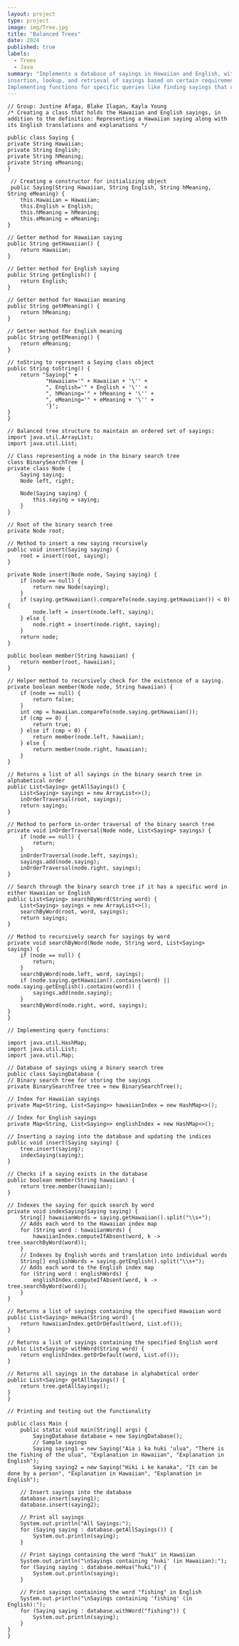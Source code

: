 ```yaml
---
layout: project
type: project
image: img/Tree.jpg
title: "Balanced Trees"
date: 2024
published: true
labels:
  - Trees
  - Java
summary: "Implements a database of sayings in Hawaiian and English, with explanations in both languages. The database allows
insertion, lookup, and retrieval of sayings based on certain requirements. Use a balanced tree structure to maintain an ordered set of sayings.
Implementing functions for specific queries like finding sayings that contain particular words in either language."
---
```


    // Group: Justine Afaga, Blake Ilagan, Kayla Young
    /* Creating a class that holds the Hawaiian and English sayings, in addition to the definition: Representing a Hawaiian saying along with its English translations and explanations */

    public class Saying { 
    private String Hawaiian; 
    private String English; 
    private String hMeaning; 
    private String eMeaning; 
    }

     // Creating a constructor for initializing object
     public Saying(String Hawaiian, String English, String hMeaning, String eMeaning) {
        this.Hawaiian = Hawaiian;
        this.English = English;
        this.hMeaning = hMeaning;
        this.eMeaning = eMeaning;
    }

    // Getter method for Hawaiian saying 
    public String getHawaiian() { 
        return Hawaiian; 
    }

    // Getter method for English saying
    public String getEnglish() {
        return English; 
    }

    // Getter method for Hawaiian meaning 
    public String getHMeaning() {
        return hMeaning;
    }

    // Getter method for English meaning 
    public String getEMeaning() {
        return eMeaning; 
    }

    // toString to represent a Saying class object 
    public String toString() {
        return "Saying{" +
                "Hawaiian='" + Hawaiian + '\'' +
                ", English='" + English + '\'' +
                ", hMeaning='" + hMeaning + '\'' +
                ", eMeaning='" + eMeaning + '\'' +
                '}';
    }
    }

    // Balanced tree structure to maintain an ordered set of sayings:
    import java.util.ArrayList;
    import java.util.List;

    // Class representing a node in the binary search tree 
    class BinarySearchTree {
    private class Node {
        Saying saying;
        Node left, right;
        
        Node(Saying saying) {
            this.saying = saying;
        }
    }

    // Root of the binary search tree
    private Node root;

    // Method to insert a new saying recursively 
    public void insert(Saying saying) {
        root = insert(root, saying);
    }

    private Node insert(Node node, Saying saying) {
        if (node == null) {
            return new Node(saying);
        }
        if (saying.getHawaiian().compareTo(node.saying.getHawaiian()) < 0) {
            node.left = insert(node.left, saying);
        } else {
            node.right = insert(node.right, saying);
        }
        return node;
    }

    public boolean member(String hawaiian) {
        return member(root, hawaiian);
    }

    // Helper method to recursively check for the existence of a saying.
    private boolean member(Node node, String hawaiian) {
        if (node == null) {
            return false;
        }
        int cmp = hawaiian.compareTo(node.saying.getHawaiian());
        if (cmp == 0) {
            return true;
        } else if (cmp < 0) {
            return member(node.left, hawaiian);
        } else {
            return member(node.right, hawaiian);
        }
    }

    // Returns a list of all sayings in the binary search tree in alphabetical order 
    public List<Saying> getAllSayings() {    
        List<Saying> sayings = new ArrayList<>();
        inOrderTraversal(root, sayings);
        return sayings;
    }
    
    // Method to perform in-order traversal of the binary search tree 
    private void inOrderTraversal(Node node, List<Saying> sayings) {
        if (node == null) {
            return;
        }
        inOrderTraversal(node.left, sayings);
        sayings.add(node.saying);
        inOrderTraversal(node.right, sayings);
    }

    // Search through the binary search tree if it has a specific word in either Hawaiian or English 
    public List<Saying> searchByWord(String word) {
        List<Saying> sayings = new ArrayList<>();
        searchByWord(root, word, sayings);
        return sayings;
    }

    // Method to recursively search for sayings by word 
    private void searchByWord(Node node, String word, List<Saying> sayings) {
        if (node == null) {
            return;
        }
        searchByWord(node.left, word, sayings);
        if (node.saying.getHawaiian().contains(word) || node.saying.getEnglish().contains(word)) {
            sayings.add(node.saying);
        }
        searchByWord(node.right, word, sayings);
    }
    }

    // Implementing query functions:

    import java.util.HashMap; 
    import java.util.List; 
    import java.util.Map; 

    // Database of sayings using a binary search tree 
    public class SayingDatabase {
    // Binary search tree for storing the sayings 
    private BinarySearchTree tree = new BinarySearchTree();

    // Index for Hawaiian sayings 
    private Map<String, List<Saying>> hawaiianIndex = new HashMap<>();

    // Index for English sayings 
    private Map<String, List<Saying>> englishIndex = new HashMap<>();

    // Inserting a saying into the database and updating the indices 
    public void insert(Saying saying) {
        tree.insert(saying);
        indexSaying(saying);
    }

    // Checks if a saying exists in the database
    public boolean member(String hawaiian) {
        return tree.member(hawaiian);
    }

    // Indexes the saying for quick search by word 
    private void indexSaying(Saying saying) {
        String[] hawaiianWords = saying.getHawaiian().split("\\s+");
        // Adds each word to the Hawaiian index map
        for (String word : hawaiianWords) {
            hawaiianIndex.computeIfAbsent(word, k -> tree.searchByWord(word));
        }
        // Indexes by English words and translation into individual words 
        String[] englishWords = saying.getEnglish().split("\\s+");
        // Adds each word to the English index map
        for (String word : englishWords) {
            englishIndex.computeIfAbsent(word, k -> tree.searchByWord(word));
        }
    }

    // Returns a list of sayings containing the specified Hawaiian word 
    public List<Saying> meHua(String word) {
        return hawaiianIndex.getOrDefault(word, List.of());
    }

    // Returns a list of sayings containing the specified English word 
    public List<Saying> withWord(String word) {
        return englishIndex.getOrDefault(word, List.of());
    }

    // Returns all sayings in the database in alphabetical order 
    public List<Saying> getAllSayings() {
        return tree.getAllSayings();
    }
    }

    // Printing and testing out the functionality 

    public class Main {
        public static void main(String[] args) {
            SayingDatabase database = new SayingDatabase();
            // Sample sayings
            Saying saying1 = new Saying("Aia i ka huki ʻulua", "There is the fishing of the ulua", "Explanation in Hawaiian", "Explanation in English");
            Saying saying2 = new Saying("Hiki i ke kanaka", "It can be done by a person", "Explanation in Hawaiian", "Explanation in English");

        // Insert sayings into the database
        database.insert(saying1);
        database.insert(saying2);

        // Print all sayings
        System.out.println("All Sayings:");
        for (Saying saying : database.getAllSayings()) {
            System.out.println(saying);
        }

        // Print sayings containing the word "huki" in Hawaiian
        System.out.println("\nSayings containing 'huki' (in Hawaiian):");
        for (Saying saying : database.meHua("huki")) {
            System.out.println(saying);
        }

        // Print sayings containing the word "fishing" in English
        System.out.println("\nSayings containing 'fishing' (in English):");
        for (Saying saying : database.withWord("fishing")) {
            System.out.println(saying);
        }
    }
    }

